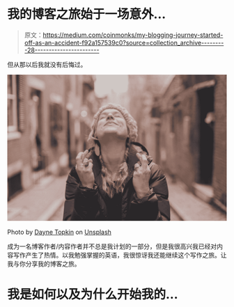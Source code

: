 # 我的博客之旅始于一场意外…

> 原文：<https://medium.com/coinmonks/my-blogging-journey-started-off-as-an-accident-f92a157539c0?source=collection_archive---------28----------------------->

但从那以后我就没有后悔过。

![](img/e37927f2f51a63e2f58d20d46be6e8a1.png)

Photo by [Dayne Topkin](https://unsplash.com/@dtopkin1?utm_source=medium&utm_medium=referral) on [Unsplash](https://unsplash.com?utm_source=medium&utm_medium=referral)

成为一名博客作者/内容作者并不总是我计划的一部分，但是我很高兴我已经对内容写作产生了热情。以我勉强掌握的英语，我很惊讶我还能继续这个写作之旅。让我与你分享我的博客之旅。

# 我是如何以及为什么开始我的…